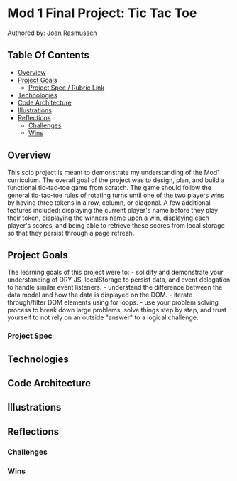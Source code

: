 # Mod 1 Final Project: Tic Tac Toe  
Authored by: [Joan Rasmussen](https://github.com/raz-joan)  

## Table Of Contents
- [Overview](#overview)
- [Project Goals](#project-goals)
  - [Project Spec / Rubric Link](#project-spec)
- [Technologies](#technologies)
- [Code Architecture](#code-architecture)
- [Illustrations](#illustrations)
- [Reflections](#reflections)
  - [Challenges](#challenges)
  - [Wins](#wins)


## Overview  
  This solo project is meant to demonstrate my understanding of the Mod1 curriculum. The overall goal of the project was to design, plan, and build a functional tic-tac-toe game from scratch. The game should follow the general tic-tac-toe rules of rotating turns until one of the two players wins by having three tokens in a row, column, or diagonal. A few additional features included: displaying the current player's name before they play their token, displaying the winners name upon a win, displaying each player's scores, and being able to retrieve these scores from local storage so that they persist through a page refresh.  

## Project Goals  
  The learning goals of this project were to:
    - solidify and demonstrate your understanding of DRY JS, localStorage to persist data, and event delegation to handle similar event listeners.
    - understand the difference between the data model and how the data is displayed on the DOM.
    - iterate through/filter DOM elements using for loops.
    - use your problem solving process to break down large problems, solve things step by step, and trust yourself to not rely on an outside "answer" to a logical challenge.  
    
### Project Spec
## Technologies
## Code Architecture
## Illustrations
## Reflections
### Challenges
### Wins
